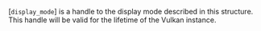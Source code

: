 [`display_mode`] is a handle to the display mode described in this
structure.
This handle will be valid for the lifetime of the Vulkan instance.